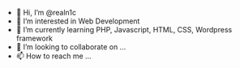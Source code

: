 - 👋 Hi, I’m @realn1c
- 👀 I’m interested in Web Development 
- 🌱 I’m currently learning PHP, Javascript, HTML, CSS, Wordpress framework
- 💞️ I’m looking to collaborate on ...
- 📫 How to reach me ...

<!---
realn1c/realn1c is a ✨ special ✨ repository because its `README.md` (this file) appears on your GitHub profile.
You can click the Preview link to take a look at your changes.
--->
